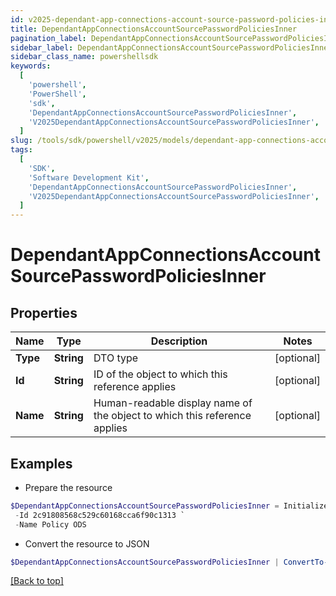 ```yaml
---
id: v2025-dependant-app-connections-account-source-password-policies-inner
title: DependantAppConnectionsAccountSourcePasswordPoliciesInner
pagination_label: DependantAppConnectionsAccountSourcePasswordPoliciesInner
sidebar_label: DependantAppConnectionsAccountSourcePasswordPoliciesInner
sidebar_class_name: powershellsdk
keywords:
  [
    'powershell',
    'PowerShell',
    'sdk',
    'DependantAppConnectionsAccountSourcePasswordPoliciesInner',
    'V2025DependantAppConnectionsAccountSourcePasswordPoliciesInner',
  ]
slug: /tools/sdk/powershell/v2025/models/dependant-app-connections-account-source-password-policies-inner
tags:
  [
    'SDK',
    'Software Development Kit',
    'DependantAppConnectionsAccountSourcePasswordPoliciesInner',
    'V2025DependantAppConnectionsAccountSourcePasswordPoliciesInner',
  ]
---
```


# DependantAppConnectionsAccountSourcePasswordPoliciesInner

## Properties

| Name | Type | Description | Notes |
| --- | --- | --- | --- |
| **Type** | **String** | DTO type | [optional] |
| **Id** | **String** | ID of the object to which this reference applies | [optional] |
| **Name** | **String** | Human-readable display name of the object to which this reference applies | [optional] |

## Examples

- Prepare the resource

```powershell
$DependantAppConnectionsAccountSourcePasswordPoliciesInner = Initialize-V2025DependantAppConnectionsAccountSourcePasswordPoliciesInner  -Type PASSWORD_POLICY `
 -Id 2c91808568c529c60168cca6f90c1313 `
 -Name Policy ODS
```

- Convert the resource to JSON

```powershell
$DependantAppConnectionsAccountSourcePasswordPoliciesInner | ConvertTo-JSON
```

[[Back to top]](#)
